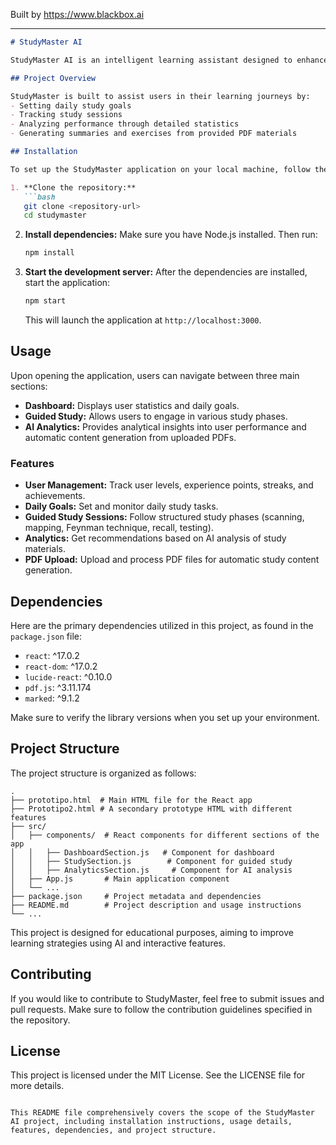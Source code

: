 
Built by https://www.blackbox.ai

---

```markdown
# StudyMaster AI

StudyMaster AI is an intelligent learning assistant designed to enhance your study sessions through guided learning and personalized analytics. Utilizing React, StudyMaster provides a robust interface for managing study goals, tracking progress, and leveraging AI to generate study materials from PDFs.

## Project Overview

StudyMaster is built to assist users in their learning journeys by:
- Setting daily study goals
- Tracking study sessions
- Analyzing performance through detailed statistics
- Generating summaries and exercises from provided PDF materials

## Installation

To set up the StudyMaster application on your local machine, follow these steps:

1. **Clone the repository:**
   ```bash
   git clone <repository-url>
   cd studymaster
   ```

2. **Install dependencies:**
   Make sure you have Node.js installed. Then run:
   ```bash
   npm install
   ```

3. **Start the development server:**
   After the dependencies are installed, start the application:
   ```bash
   npm start
   ```

   This will launch the application at `http://localhost:3000`.

## Usage

Upon opening the application, users can navigate between three main sections:
- **Dashboard:** Displays user statistics and daily goals.
- **Guided Study:** Allows users to engage in various study phases.
- **AI Analytics:** Provides analytical insights into user performance and automatic content generation from uploaded PDFs.

### Features
- **User Management:** Track user levels, experience points, streaks, and achievements.
- **Daily Goals:** Set and monitor daily study tasks.
- **Guided Study Sessions:** Follow structured study phases (scanning, mapping, Feynman technique, recall, testing).
- **Analytics:** Get recommendations based on AI analysis of study materials.
- **PDF Upload:** Upload and process PDF files for automatic study content generation.

## Dependencies

Here are the primary dependencies utilized in this project, as found in the `package.json` file:

- `react`: ^17.0.2
- `react-dom`: ^17.0.2
- `lucide-react`: ^0.10.0
- `pdf.js`: ^3.11.174
- `marked`: ^9.1.2

Make sure to verify the library versions when you set up your environment.

## Project Structure

The project structure is organized as follows:

```plaintext
.
├── prototipo.html  # Main HTML file for the React app
├── Prototipo2.html # A secondary prototype HTML with different features
├── src/
│   ├── components/  # React components for different sections of the app
│   │   ├── DashboardSection.js   # Component for dashboard
│   │   ├── StudySection.js        # Component for guided study
│   │   ├── AnalyticsSection.js     # Component for AI analysis
│   ├── App.js       # Main application component
│   └── ...
├── package.json     # Project metadata and dependencies
├── README.md        # Project description and usage instructions
└── ...
```

This project is designed for educational purposes, aiming to improve learning strategies using AI and interactive features.

## Contributing

If you would like to contribute to StudyMaster, feel free to submit issues and pull requests. Make sure to follow the contribution guidelines specified in the repository.

## License

This project is licensed under the MIT License. See the LICENSE file for more details.
```

This README file comprehensively covers the scope of the StudyMaster AI project, including installation instructions, usage details, features, dependencies, and project structure.